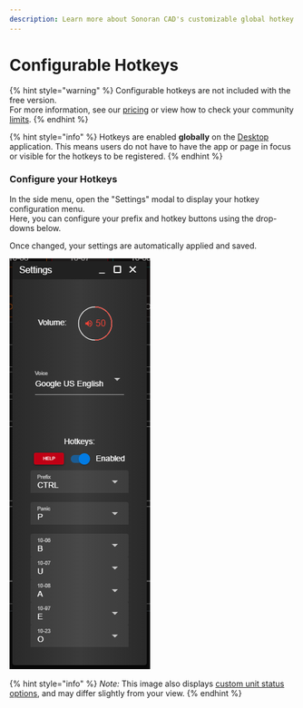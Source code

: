 ```yaml
---
description: Learn more about Sonoran CAD's customizable global hotkey system!
---
```


# Configurable Hotkeys

{% hint style="warning" %}
Configurable hotkeys are not included with the free version.  
For more information, see our [pricing](../../pricing/faq/) or view how to check your community [limits](../getting-started/view-your-limits.md).
{% endhint %}

{% hint style="info" %}
Hotkeys are enabled **globally** on the [Desktop ](../../downloads.md)application. This means users do not have to have the app or page in focus or visible for the hotkeys to be registered.
{% endhint %}

### Configure your Hotkeys

In the side menu, open the "Settings" modal to display your hotkey configuration menu.  
Here, you can configure your prefix and hotkey buttons using the drop-downs below.

Once changed, your settings are automatically applied and saved.

![Sonoran CAD&apos;s hotkey configuration menu](../../.gitbook/assets/hotkeys.png)

{% hint style="info" %}
_Note:_ This image also displays [custom unit status options](../customization/unit-status-codes.md), and may differ slightly from your view.
{% endhint %}

